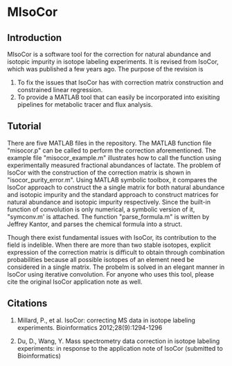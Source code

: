 MIsoCor
==============




Introduction
-------
MIsoCor is a software tool for the correction for natural abundance and isotopic impurity in isotope labeling experiments. It is revised from IsoCor, which was published a few years ago. The purpose of the revision is

1. To fix the issues that IsoCor has with correction matrix construction and constrained linear regression. 
2. To provide a MATLAB tool that can easily be incorporated into exisiting pipelines for metabolic tracer and flux analysis. 




Tutorial
-------
There are five MATLAB files in the repository. The MATLAB function file "misocor.p" can be called to perform the correction aforementioned. The example file "misocor_example.m" illustrates how to call the function using experimentally measured fractional abundances of lactate. The problem of IsoCor with the construction of the correction matrix is shown in "isocor_purity_error.m". Using MATLAB symbolic toolbox, it compares the IsoCor approach to construct the a single matrix for both natural abundance and isotopic impurity and the standard approach to construct matrices for natural abundance and isotopic impurity respectively. Since the built-in function of convolution is only numerical, a symbolic version of it, "symconv.m' is attached. The function "parse_formula.m" is written by Jeffrey Kantor, and parses the chemical formula into a struct. 

Though there exist fundamental issues with IsoCor, its contribution to the field is indelible. When there are more than two stable isotopes, explicit expression of the correction matrix is difficult to obtain through combination probabilities because all possible isotopes of an element need be considered in a single matrix. The probelm is solved in an elegant manner in IsoCor using iterative convolution. For anyone who uses this tool, please cite the original IsoCor application note as well. 




Citations
--------
1. Millard, P., et al. IsoCor: correcting MS data in isotope labeling experiments. Bioinformatics 2012;28(9):1294-1296

2. Du, D., Wang, Y. Mass spectrometry data correction in isotope labeling experiments: in response to the application note of IsoCor (submitted to Bioinformatics)
